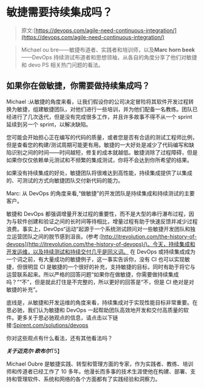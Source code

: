 # 敏捷需要持续集成吗？

> 原文:[https://devops.com/agile-need-continuous-integration/](https://devops.com/agile-need-continuous-integration/)

> Michael ou bre——敏捷布道者、实践者和培训师，以及**Marc horn beek**——DevOps 持续测试布道者和思想领袖，从各自的角度分享了他们对敏捷和 devo PS 相关热门问题的看法。

## 如果你在做敏捷，你需要做持续集成吗？

Michael :从敏捷的角度来看，让我们假设你的公司决定冒险将其软件开发过程转换为敏捷，组建敏捷团队，对他们进行一些培训，并为他们配备一名教练。团队已经进行了几次迭代，但是没有完成很多工作，并且许多故事不得不从一个 sprint 延续到另一个 sprint，以解决缺陷。

您可能会开始担心正在编写的代码的质量，或者您是否有合适的测试工程师比例，但是查看您的构建/测试周期可能更有用。敏捷的一大好处是减少了代码编写和缺陷识别之间的时间——时间越短，修复的成本就越低。敏捷消除了过程障碍，但是如果你仅仅依赖单元测试和不频繁的集成测试，你将不会达到你所希望的结果。

如果没有持续集成的好处，敏捷团队将很难达到高性能，持续集成提供了以集成的、可测试的方式向敏捷团队交付新代码的能力。

Marc: 从 DevOps 的角度来看,“做敏捷”的开发团队是持续集成和持续测试的主要客户。

敏捷和 DevOps 都强调增量开发过程的重要性，而不是大型的串行瀑布过程，因为与软件创建和验证之间的长时间等待相比，增量过程有助于快速反馈并减少过程浪费。事实上，DevOps“运动”起源于一个系统测试顾问对一些敏捷开发团队和独立运营团队之间的脱节感到沮丧。(参考:[http://itrevolution.com/the-history-of-devops](http://itrevolution.com/the-history-of-devops)/)。今天，持续集成和开发运维，以及持续测试和持续交付几乎是同义词。
在 DevOps 或持续集成成为一个词之前，有大量成功的敏捷例子，这一事实告诉你，没有 CI 也可以实现敏捷，但很明显 CI 是敏捷的一个很好的补充，支持敏捷的目标，同时有助于将它与运营联系起来。所以严格的回答问题“如果你在做敏捷，你需要做持续集成吗？”“不”，但是就此打住是不完整的，所以更好的回答是“不，但是 CI 绝对是对敏捷的补充”。

底线是，从敏捷和开发运维的角度来看，持续集成对于实现性能目标非常重要。在思必驰，我们认为敏捷和 DevOps 一起帮助团队高效地开发和交付高质量的软件。更多关于思必驰观点的信息，请点击以下链接:[Spirent.com/solutions/devops](http://www.spirent.com/solutions/devops)

你对这些观点有什么看法，还有其他看法吗？

***关于迈克尔·欧布尔***T5】

Michael Oubre 是敏捷实践、转型和管理方面的专家，作为实践者、教练、培训师和传道者已经工作了 10 多年。他漫长而多事的技术生涯使他在构建、部署、支持和管理软件、系统和网络的各个方面都有了实践经验和洞察力。